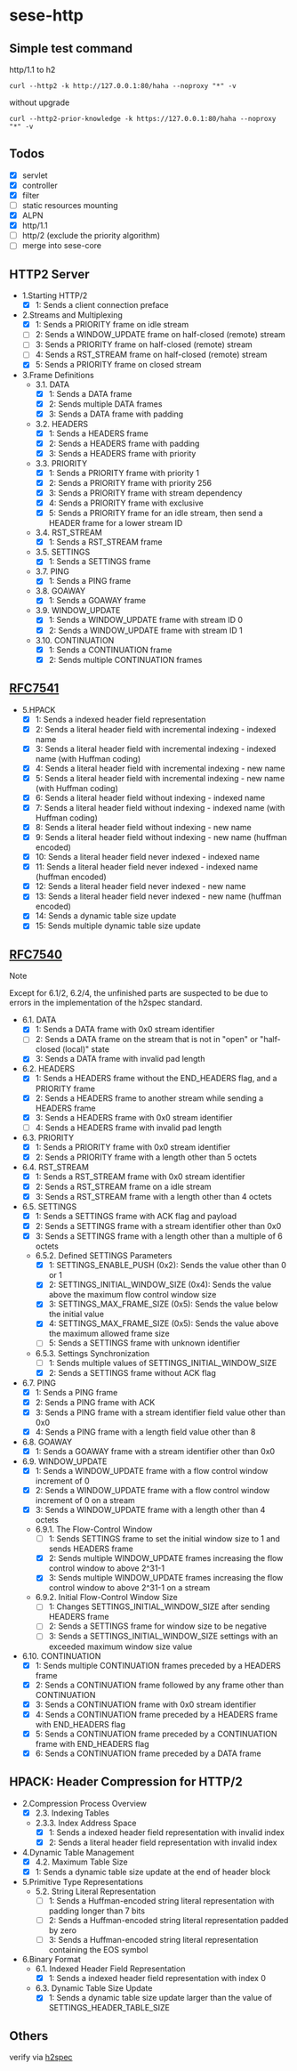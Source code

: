 # sese-http

## Simple test command

http/1.1 to h2

```shell
curl --http2 -k http://127.0.0.1:80/haha --noproxy "*" -v
```

without upgrade

```shell
curl --http2-prior-knowledge -k https://127.0.0.1:80/haha --noproxy "*" -v
```

## Todos

- [x] servlet
- [x] controller
- [x] filter
- [ ] static resources mounting
- [x] ALPN
- [x] http/1.1
- [ ] http/2 (exclude the priority algorithm)
- [ ] merge into sese-core

## HTTP2 Server

- 1.Starting HTTP/2
    - [x] 1: Sends a client connection preface
- 2.Streams and Multiplexing
    - [x] 1: Sends a PRIORITY frame on idle stream
    - [ ] 2: Sends a WINDOW_UPDATE frame on half-closed (remote) stream
    - [ ] 3: Sends a PRIORITY frame on half-closed (remote) stream
    - [ ] 4: Sends a RST_STREAM frame on half-closed (remote) stream
    - [x] 5: Sends a PRIORITY frame on closed stream

- 3.Frame Definitions
    - 3.1. DATA
      - [x] 1: Sends a DATA frame
      - [x] 2: Sends multiple DATA frames
      - [x] 3: Sends a DATA frame with padding
    - 3.2. HEADERS
      - [x] 1: Sends a HEADERS frame
      - [x] 2: Sends a HEADERS frame with padding
      - [x] 3: Sends a HEADERS frame with priority
    - 3.3. PRIORITY
      - [x] 1: Sends a PRIORITY frame with priority 1
      - [x] 2: Sends a PRIORITY frame with priority 256
      - [x] 3: Sends a PRIORITY frame with stream dependency
      - [x] 4: Sends a PRIORITY frame with exclusive
      - [x] 5: Sends a PRIORITY frame for an idle stream, then send a HEADER frame for a lower stream ID
    - 3.4. RST_STREAM
      - [x] 1: Sends a RST_STREAM frame
    - 3.5. SETTINGS
      - [x] 1: Sends a SETTINGS frame
    - 3.7. PING
      - [x] 1: Sends a PING frame
    - 3.8. GOAWAY
      - [x] 1: Sends a GOAWAY frame
    - 3.9. WINDOW_UPDATE
      - [x] 1: Sends a WINDOW_UPDATE frame with stream ID 0
      - [x] 2: Sends a WINDOW_UPDATE frame with stream ID 1
    - 3.10. CONTINUATION
      - [x] 1: Sends a CONTINUATION frame
      - [x] 2: Sends multiple CONTINUATION frames

## [RFC7541](https://www.rfc-editor.org/rfc/rfc7541.txt)

- 5.HPACK
  - [x] 1: Sends a indexed header field representation
  - [x] 2: Sends a literal header field with incremental indexing - indexed name
  - [x] 3: Sends a literal header field with incremental indexing - indexed name (with Huffman coding)
  - [x] 4: Sends a literal header field with incremental indexing - new name
  - [x] 5: Sends a literal header field with incremental indexing - new name (with Huffman coding)
  - [x] 6: Sends a literal header field without indexing - indexed name
  - [x] 7: Sends a literal header field without indexing - indexed name (with Huffman coding)
  - [x] 8: Sends a literal header field without indexing - new name
  - [x] 9: Sends a literal header field without indexing - new name (huffman encoded)
  - [x] 10: Sends a literal header field never indexed - indexed name
  - [x] 11: Sends a literal header field never indexed - indexed name (huffman encoded)
  - [x] 12: Sends a literal header field never indexed - new name
  - [x] 13: Sends a literal header field never indexed - new name (huffman encoded)
  - [x] 14: Sends a dynamic table size update
  - [x] 15: Sends multiple dynamic table size update

## [RFC7540](https://www.rfc-editor.org/rfc/rfc7540.txt)

> [!NOTE]
> Except for 6.1/2, 6.2/4,
> the unfinished parts are suspected to be due to errors in the implementation of the h2spec standard.

- 6.1. DATA
    - [x] 1: Sends a DATA frame with 0x0 stream identifier
    - [ ] 2: Sends a DATA frame on the stream that is not in "open" or "half-closed (local)" state
    - [x] 3: Sends a DATA frame with invalid pad length

- 6.2. HEADERS
    - [x] 1: Sends a HEADERS frame without the END_HEADERS flag, and a PRIORITY frame
    - [x] 2: Sends a HEADERS frame to another stream while sending a HEADERS frame
    - [x] 3: Sends a HEADERS frame with 0x0 stream identifier
    - [ ] 4: Sends a HEADERS frame with invalid pad length

- 6.3. PRIORITY
    - [x] 1: Sends a PRIORITY frame with 0x0 stream identifier
    - [x] 2: Sends a PRIORITY frame with a length other than 5 octets

- 6.4. RST_STREAM
    - [x] 1: Sends a RST_STREAM frame with 0x0 stream identifier
    - [x] 2: Sends a RST_STREAM frame on a idle stream
    - [x] 3: Sends a RST_STREAM frame with a length other than 4 octets

- 6.5. SETTINGS
    - [x] 1: Sends a SETTINGS frame with ACK flag and payload
    - [x] 2: Sends a SETTINGS frame with a stream identifier other than 0x0
    - [x] 3: Sends a SETTINGS frame with a length other than a multiple of 6 octets
    - 6.5.2. Defined SETTINGS Parameters
        - [x] 1: SETTINGS_ENABLE_PUSH (0x2): Sends the value other than 0 or 1
        - [x] 2: SETTINGS_INITIAL_WINDOW_SIZE (0x4): Sends the value above the maximum flow control window size
        - [x] 3: SETTINGS_MAX_FRAME_SIZE (0x5): Sends the value below the initial value
        - [x] 4: SETTINGS_MAX_FRAME_SIZE (0x5): Sends the value above the maximum allowed frame size
        - [ ] 5: Sends a SETTINGS frame with unknown identifier
    - 6.5.3. Settings Synchronization
        - [ ] 1: Sends multiple values of SETTINGS_INITIAL_WINDOW_SIZE
        - [x] 2: Sends a SETTINGS frame without ACK flag

- 6.7. PING
    - [x] 1: Sends a PING frame
    - [x] 2: Sends a PING frame with ACK
    - [x] 3: Sends a PING frame with a stream identifier field value other than 0x0
    - [x] 4: Sends a PING frame with a length field value other than 8

- 6.8. GOAWAY
    - [x] 1: Sends a GOAWAY frame with a stream identifier other than 0x0

- 6.9. WINDOW_UPDATE
    - [x] 1: Sends a WINDOW_UPDATE frame with a flow control window increment of 0
    - [x] 2: Sends a WINDOW_UPDATE frame with a flow control window increment of 0 on a stream
    - [x] 3: Sends a WINDOW_UPDATE frame with a length other than 4 octets
    - 6.9.1. The Flow-Control Window
        - [ ] 1: Sends SETTINGS frame to set the initial window size to 1 and sends HEADERS frame
        - [x] 2: Sends multiple WINDOW_UPDATE frames increasing the flow control window to above 2^31-1
        - [x] 3: Sends multiple WINDOW_UPDATE frames increasing the flow control window to above 2^31-1 on a stream
    - 6.9.2. Initial Flow-Control Window Size
        - [ ] 1: Changes SETTINGS_INITIAL_WINDOW_SIZE after sending HEADERS frame
        - [ ] 2: Sends a SETTINGS frame for window size to be negative
        - [ ] 3: Sends a SETTINGS_INITIAL_WINDOW_SIZE settings with an exceeded maximum window size value

- 6.10. CONTINUATION
    - [x] 1: Sends multiple CONTINUATION frames preceded by a HEADERS frame
    - [x] 2: Sends a CONTINUATION frame followed by any frame other than CONTINUATION
    - [x] 3: Sends a CONTINUATION frame with 0x0 stream identifier
    - [x] 4: Sends a CONTINUATION frame preceded by a HEADERS frame with END_HEADERS flag
    - [x] 5: Sends a CONTINUATION frame preceded by a CONTINUATION frame with END_HEADERS flag
    - [x] 6: Sends a CONTINUATION frame preceded by a DATA frame

## HPACK: Header Compression for HTTP/2
- 2.Compression Process Overview
  - [x] 2.3. Indexing Tables
  - 2.3.3. Index Address Space
    - [x] 1: Sends a indexed header field representation with invalid index
    - [x] 2: Sends a literal header field representation with invalid index

- 4.Dynamic Table Management
  - [x] 4.2. Maximum Table Size
  - [x] 1: Sends a dynamic table size update at the end of header block

- 5.Primitive Type Representations
  - 5.2. String Literal Representation
    - [ ] 1: Sends a Huffman-encoded string literal representation with padding longer than 7 bits
    - [ ] 2: Sends a Huffman-encoded string literal representation padded by zero
    - [ ] 3: Sends a Huffman-encoded string literal representation containing the EOS symbol

- 6.Binary Format
  - 6.1. Indexed Header Field Representation
    - [x] 1: Sends a indexed header field representation with index 0
  - 6.3. Dynamic Table Size Update
    - [x] 1: Sends a dynamic table size update larger than the value of SETTINGS_HEADER_TABLE_SIZE

## Others

verify via [h2spec](https://github.com/summerwind/h2spec)